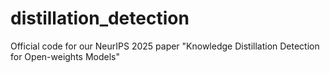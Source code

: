 # distillation_detection
Official code for our NeurIPS 2025 paper "Knowledge Distillation Detection for Open-weights Models"
